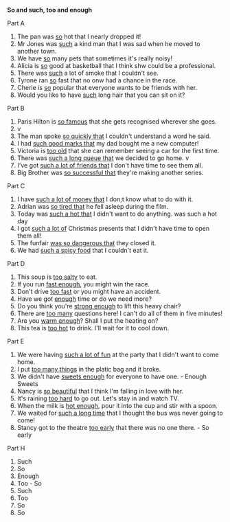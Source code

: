 **So and such, too and enough**

Part A
1. The pan was <u>so</u> hot that I nearly dropped it!
2. Mr Jones was <u>such</u> a kind man that I was sad when he moved to another town.
3. We have <u>so</u> many pets that sometimes it's really noisy!
4. Alicia is <u>so</u> good at basketball that I think shw could be a professional.
5. There was <u>such</u> a lot of smoke that I couldn't see. 
6. Tyrone ran <u>so</u> fast that no onw had a chance in the race.
7. Cherie is <u>so</u> popular that everyone wants to be friends with her.
8. Would you like to have <u>such</u> long hair that you can sit on it?

Part B
1. Paris Hilton is <u>so famous</u> that she gets recognised wherever she goes.
2. v
3. The man spoke <u>so quickly that</u> I couldn't understand a word he said.
4. I had <u>such good marks that</u> my dad bought me a new computer!
5. Victoria is <u>too old</u> that she can remember seeing a car for the first time.
6. There was <u>such a long queue that</u> we decided to go home. v
7. I've got <u>such a lot of friends that</u> I don't have time to see them all.
8. Big Brother was <u>so successful that</u> they're making another series.

Part C
1. I have <u>such a lot of money that</u> I don;t know what to do with it.
2. Adrian was <u>so tired that</u> he fell asleep during the film.
3. Today was <u>such a hot that</u> I didn't want to do anything. was such a hot day
4. I got <u>such a lot of</u> Christmas presents that I didn't have time to open them all!
5. The funfair <u>was so dangerous that</u> they closed it.
6. We had <u>such a spicy food</u> that I couldn't eat it.

Part D
1. This soup is <u>too salty</u> to eat.
2. If you run <u>fast enough</u>, you might win the race.
3. Don't drive <u>too fast</u> or you might have an accident.
4. Have we got <u>enough</u> time or do we need more?
5. Do you think you're <u>strong enough</u> to lift this heavy chair?
6. There are <u>too many</u> questions here! I can't do all of them in five minutes!
7. Are you <u>warm enough</u>? Shall I put the heating on?
8. This tea is <u>too hot</u> to drink. I'll wait for it to cool down.

Part E
1. We were having <u>such a lot of fun</u> at the party that I didn't want to come home.
2. I put <u>too many things</u> in the platic bag and it broke.
3. We didn't have <u>sweets enough</u> for everyone to have one. - Enough Sweets
4. Nancy is <u>so beautiful</u> that I think I'm falling in love with her.
5. It's raining <u>too hard</u> to go out. Let's stay in and watch TV.
6. When the milk is <u>hot enough</u>, pour it into the cup and stir with a spoon.
7. We waited for <u>such a long time</u> that I thought the bus was never going to come!
8. Stancy got to the theatre <u>too early</u> that there was no one there. - So early

Part H
1. Such
2. So
3. Enough
4. Too - So
5. Such
6. Too
7. So
8. So
